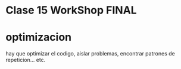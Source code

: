 # Clase 15 WorkShop FINAL


# optimizacion
hay que optimizar el codigo, 
aislar problemas, encontrar patrones de repeticion... etc.